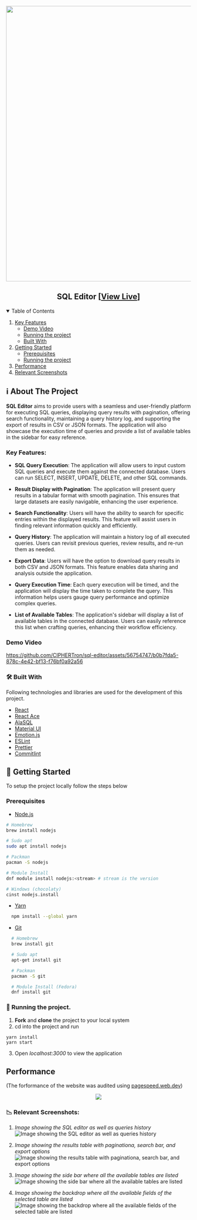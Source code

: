 <p align="center">
  <a href="https://github.com/CIPHERTron/sql-editor/">
    <img style="width: 750px; height: auto;" src="./images/sql-editor.png">
  </a>

  <h2 align="center">SQL Editor [<a href="https://online-sql-editor.vercel.app/">View Live</a>]</h2> 
</p>

<!-- TABLE OF CONTENTS -->
<details open="open">
  <summary>Table of Contents</summary>
  <ol>
  <li>
      <a href="#about-the-project">Key Features</a>
      <ul>
        <li><a href="#demo">Demo Video</a></li>
        <li><a href="#running-the-project">Running the project</a></li>
        <li><a href="#built-with">Built With</a></li>
      </ul>
    </li>
  <li>
      <a href="#getting-started">Getting Started</a>
      <ul>
        <li><a href="#prerequisites">Prerequisites</a></li>
        <li><a href="#running-the-project">Running the project</a></li>
      </ul>
    </li>
  <li>
      <a href="#performance">Performance</a>
  </li>
  <li>
      <a href="#screenshots">Relevant Screenshots</a>
  </li>
  </ol>
</details>

## ℹ️ About The Project

**SQL Editor** aims to provide users with a seamless and user-friendly platform for executing SQL queries, displaying query results with pagination, offering search functionality, maintaining a query history log, and supporting the export of results in CSV or JSON formats. The application will also showcase the execution time of queries and provide a list of available tables in the sidebar for easy reference.

### Key Features:

- **SQL Query Execution**: The application will allow users to input custom SQL queries and execute them against the connected database. Users can run SELECT, INSERT, UPDATE, DELETE, and other SQL commands.

- **Result Display with Pagination**: The application will present query results in a tabular format with smooth pagination. This ensures that large datasets are easily navigable, enhancing the user experience.

- **Search Functionality**: Users will have the ability to search for specific entries within the displayed results. This feature will assist users in finding relevant information quickly and efficiently.

- **Query History**: The application will maintain a history log of all executed queries. Users can revisit previous queries, review results, and re-run them as needed.

- **Export Data**: Users will have the option to download query results in both CSV and JSON formats. This feature enables data sharing and analysis outside the application.

- **Query Execution Time**: Each query execution will be timed, and the application will display the time taken to complete the query. This information helps users gauge query performance and optimize complex queries.

- **List of Available Tables**: The application's sidebar will display a list of available tables in the connected database. Users can easily reference this list when crafting queries, enhancing their workflow efficiency.

### Demo Video

https://github.com/CIPHERTron/sql-editor/assets/56754747/b0b7fda5-878c-4e42-bf13-f76bf0a92a56

### 🛠️ Built With

Following technologies and libraries are used for the development of this
project.

- [React](https://react.dev/)
- [React Ace](https://github.com/securingsincity/react-ace)
- [AlaSQL](http://alasql.org/)
- [Material UI](https://mui.com/)
- [Emotion.js](https://emotion.sh/docs/introduction)
- [ESLint](https://eslint.org/)
- [Prettier](https://prettier.io/)
- [Commitlint](https://commitlint.js.org/#/)

<!-- GETTING STARTED -->

## 📌 Getting Started

To setup the project locally follow the steps below

### Prerequisites

- [Node.js](https://nodejs.org/en/download/)

```sh
# Homebrew
brew install nodejs

# Sudo apt
sudo apt install nodejs

# Packman
pacman -S nodejs

# Module Install
dnf module install nodejs:<stream> # stream is the version

# Windows (chocolaty)
cinst nodejs.install
```

- [Yarn](https://classic.yarnpkg.com/en/docs/install/)

```sh
  npm install --global yarn
```

- [Git](https://git-scm.com/downloads)

```sh
  # Homebrew
  brew install git

  # Sudo apt
  apt-get install git

  # Packman
  pacman -S git

  # Module Install (Fedora)
  dnf install git

```

### 🤖 Running the project.

1. **Fork** and **clone** the project to your local system
2. cd into the project and run

```shell
yarn install
yarn start
```

3. Open _localhost:3000_ to view the application

## Performance

(The forformance of the website was audited using [pagespeed.web.dev](https://pagespeed.web.dev/))

<p align="center">
<img src="./images/performance.png">
</p>

### 📉 Relevant Screenshots:

1. _Image showing the SQL editor as well as queries history_
   <img src="./images/ss-history-editor.png" alt="Image showing the SQL editor as well as queries history" />

2. _Image showing the results table with paginationa, search bar, and export options_
   <img src="./images/ss-table.png" alt="Image showing the results table with paginationa, search bar, and export options" />

3. _Image showing the side bar where all the available tables are listed_
   <img src="./images/ss-available-tables.png" alt="Image showing the side bar where all the available tables are listed" />

4. _Image showing the backdrop where all the available fields of the selected table are listed_
   <img src="./images/ss-available-fields.png" alt="Image showing the backdrop where all the available fields of the selected table are listed" />

